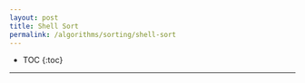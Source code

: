 ```yaml
---
layout: post
title: Shell Sort
permalink: /algorithms/sorting/shell-sort
---
```


- TOC
{:toc}

<hr><br>

